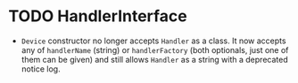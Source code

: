# TODO HandlerInterface

* `Device` constructor no longer accepts `Handler` as a class. It now accepts any of `handlerName` (string) or `handlerFactory` (both optionals, just one of them can be given) and still allows `Handler` as a string with a deprecated notice log.
